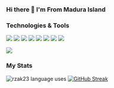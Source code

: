### Hi there 👋 I'm From Madura Island

### Technologies & Tools
![](https://img.shields.io/badge/bootstrap-blue?style=for-the-badge&logo=bootstrap)
![](https://img.shields.io/badge/javascript-blue?style=for-the-badge&logo=javascript)
![](https://img.shields.io/badge/windows-blue?style=for-the-badge&logo=windows)
![](https://img.shields.io/badge/mysql-blue?style=for-the-badge&logo=mysql&logoColor=white)
![](https://img.shields.io/badge/postgresql-blue?style=for-the-badge&logo=postgresql&logoColor=white)
![](https://img.shields.io/badge/php-blue?style=for-the-badge&logo=php)
![](https://img.shields.io/badge/codeigniter-blue?style=for-the-badge&logo=codeigniter)
![](https://img.shields.io/badge/electron-blue?style=for-the-badge&logo=electron&logoColor=green)

![](https://komarev.com/ghpvc/?username=rzak23)

### My Stats

<!-- ![rzak23 stats](https://github-readme-stats.vercel.app/api?username=rzak23&show_icons=true&theme=radical&count_private=true) -->
![rzak23 language uses](https://github-readme-stats.vercel.app/api/top-langs/?username=rzak23&layout=default&theme=radical)
[![GitHub Streak](https://github-readme-streak-stats.herokuapp.com?user=rzak23&theme=tokyonight_duo&background=000000)](https://git.io/streak-stats)

<!--
**rzak23/rzak23** is a ✨ _special_ ✨ repository because its `README.md` (this file) appears on your GitHub profile.

Here are some ideas to get you started:

- 🔭 I’m currently working on ...
- 🌱 I’m currently learning ...
- 👯 I’m looking to collaborate on ...
- 🤔 I’m looking for help with ...
- 💬 Ask me about ...
- 📫 How to reach me: ...
- 😄 Pronouns: ...
- ⚡ Fun fact: ...
-->

